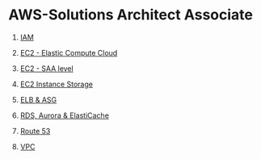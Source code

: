 AWS-Solutions Architect Associate 
==

1. [IAM](https://github.com/priyaskumar/AWS-SAA/blob/master/01.%20IAM.md#iam--users-and-groups) 
 
2. [EC2 - Elastic Compute Cloud](https://github.com/priyaskumar/AWS-SAA/blob/master/02.%20EC2-Elastic%20Compute%20Cloud.md#ec2---elastic-compute-cloud)

3. [EC2 - SAA level](https://github.com/priyaskumar/AWS-SAA/blob/master/03.%20EC2-SAA%20level.md#public-ip-private-ip-elastic-ip)

4. [EC2 Instance Storage](https://github.com/priyaskumar/AWS-SAA/blob/master/04.%20EC2%20Instance%20Storage.md)

5. [ELB & ASG](https://github.com/priyaskumar/AWS-SAA/blob/master/05.%20ELB%20%26%20ASG.md)

6. [RDS, Aurora & ElastiCache](https://github.com/priyaskumar/AWS-SAA/blob/master/06.%20RDS%2C%20Aurora%20%26%20ElastiCache.md)

7. [Route 53](https://github.com/priyaskumar/AWS-SAA/blob/master/07.%20Route%2053.md)

8. [VPC](https://github.com/priyaskumar/AWS-SAA/blob/master/08.%20VPC.md)